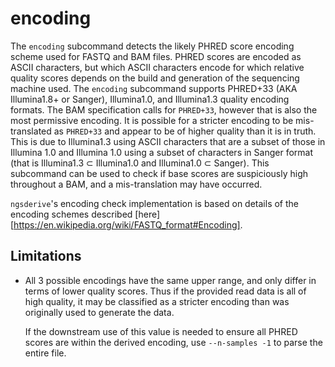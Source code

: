 # encoding

The `encoding` subcommand detects the likely PHRED score encoding scheme used for FASTQ and BAM files. PHRED scores are encoded as ASCII characters, but which ASCII characters encode for which relative quality scores depends on the build and generation of the sequencing machine used. The `encoding` subcommand supports PHRED+33 (AKA Illumina1.8+ or Sanger), Illumina1.0, and Illumina1.3 quality encoding formats. The BAM specification calls for `PHRED+33`, however that is also the most permissive encoding. It is possible for a stricter encoding to be mis-translated as `PHRED+33` and appear to be of higher quality than it is in truth. This is due to Illumina1.3 using ASCII characters that are a subset of those in Illumina 1.0 and Illumina 1.0 using a subset of characters in Sanger format (that is Illumina1.3 &#8834; Illumina1.0 and Illumina1.0 &#8834; Sanger). This subcommand can be used to check if base scores are suspiciously high throughout a BAM, and a mis-translation may have occurred.

`ngsderive`'s encoding check implementation is based on details of the encoding schemes described [here][https://en.wikipedia.org/wiki/FASTQ_format#Encoding].

## Limitations

* All 3 possible encodings have the same upper range, and only differ in terms of lower quality scores. Thus if the provided read data is all of high quality, it may be classified as a stricter encoding than was originally used to generate the data.

    If the downstream use of this value is needed to ensure all PHRED scores are within the derived encoding, use `--n-samples -1` to parse the entire file.
